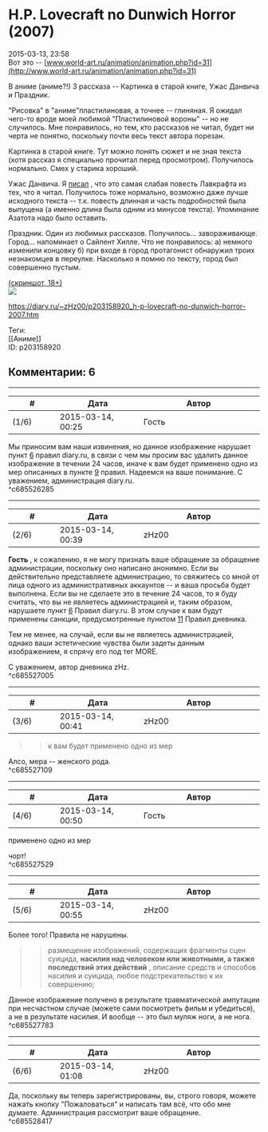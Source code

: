 H.P. Lovecraft no Dunwich Horror (2007)
=======================================

  
2015-03-13, 23:58  
 Вот это --  [www.world-art.ru/animation/animation.php?id=31](http://www.world-art.ru/animation/animation.php?id=31)    
   
 В аниме (аниме?!) 3 рассказа -- Картинка в старой книге, Ужас Данвича и Праздник.   
   
 "Рисовка" в "аниме"пластилиновая, а точнее -- глиняная. Я ожидал чего-то вроде моей любимой "Пластилиновой вороны" -- но не случилось. Мне понравилось, но тем, кто рассказов не читал, будет ни черта не понятно, поскольку почти весь текст автора порезан.   
   
 Картинка в старой книге. Тут можно понять сюжет и не зная текста (хотя рассказ я специально прочитал перед просмотром). Получилось нормально. Смех у старика хороший.   
   
 Ужас Данвича. Я  [писал](Г.Ф.%20Лавкрафт%20%20За%20гранью%20времён%20(сборник))  , что это самая слабая повесть Лавкрафта из тех, что я читал. Получилось тоже нормально, возможно даже лучше исходного текста -- т.к. повесть длинная и часть подробностей была выпущена (а именно длина была одним из минусов текста). Упоминание Азатота надо было оставить.   
   
 Праздник. Один из любимых рассказов. Получилось... завораживающе. Город... напоминает о Сайлент Хилле. Что не понравилось: а) немного изменили концовку б) при входе в город протагонист обнаружил троих незнакомцев в переулке. Насколько я помню по тексту, город был совершенно пустым.   
   
  [(скриншот, 18+)](https://zHz00.diary.ru/p203158920.htm?index=1#linkmore203158920m1)      
   [![](http://i.imgur.com/MkPXStfl.png)](http://i.imgur.com/MkPXStf.png)       
  
<https://diary.ru/~zHz00/p203158920_h-p-lovecraft-no-dunwich-horror-2007.htm>  
  
Теги:  
[[Аниме]]  
ID: p203158920  


Комментарии: 6
--------------

  


---



|         #         |              Дата              |                     Автор                     |           ID           |
| --- | --- | --- | --- |
| (1/6) | 2015-03-14, 00:25 | Гость | c685526285 |

  
 Мы приносим вам наши извинения, но данное изображение нарушает пункт  [6](http://www.diary.ru/rule/)  правил diary.ru, в связи с чем мы просим вас удалить данное изображение в течении 24 часов, иначе к вам будет применено одно из мер описанных в пункте  [9](http://www.diary.ru/rule/)  правил. Надеемся на ваше понимание. С уважением, администрация diary.ru.   
 ^c685526285

---



|         #         |              Дата              |                     Автор                     |           ID           |
| --- | --- | --- | --- |
| (2/6) | 2015-03-14, 00:39 | zHz00 | c685527005 |

  
  **Гость**  , к сожалению, я не могу признать ваше обращение за обращение администрации, поскольку оно написано анонимно. Если вы действительно представляете администрацию, то свяжитесь со мной от лица одного из административных аккаунтов -- и ваша просьба будет выполнена. Если вы не сделаете это в течение 24 часов, то я буду считать, что вы не являетесь администрацией и, таким образом, нарушаете пункт  [6](http://www.diary.ru/rule/)  Правил diary.ru. В этом случае к вам будут применены санкции, предусмотренные пунктом  [11](https://zhz00.diary.ru/p0.htm)  Правил дневника.   
   
 Тем не менее, на случай, если вы не являетесь администрацией, однако ваши эстетические чувства были задеты данным изображением, я спрячу его под тег MORE.   
   
 С уважением, автор дневника zHz.   
 ^c685527005

---



|         #         |              Дата              |                     Автор                     |           ID           |
| --- | --- | --- | --- |
| (3/6) | 2015-03-14, 00:41 | zHz00 | c685527109 |

  
 >>к вам будет применено одно из мер   
   
 Алсо, мера -- женского рода.   
 ^c685527109

---



|         #         |              Дата              |                     Автор                     |           ID           |
| --- | --- | --- | --- |
| (4/6) | 2015-03-14, 00:50 | Гость | c685527529 |

  
  применено одно из мер    
   
 чорт!   
 ^c685527529

---



|         #         |              Дата              |                     Автор                     |           ID           |
| --- | --- | --- | --- |
| (5/6) | 2015-03-14, 00:55 | zHz00 | c685527783 |

  
 Более того! Правила не нарушены.   
   
 >>размещение изображений, содержащих фрагменты сцен суицида,  **насилия над человеком или животными, а также последствий этих действий**  , описание средств и способов насилия и суицида, любое подстрекательство к их совершению;   
   
 Данное изображение получено в результате травматической ампутации при несчастном случае (можете сами посмотреть фильм и убедиться), а не в результате насилия. И вообще -- это был муляж ноги, а не нога.   
 ^c685527783

---



|         #         |              Дата              |                     Автор                     |           ID           |
| --- | --- | --- | --- |
| (6/6) | 2015-03-14, 01:08 | zHz00 | c685528417 |

  
 Да, поскольку вы теперь зарегистрированы, вы, строго говоря, можете нажать кнопку "Пожаловаться" и написать там всё, что обо мне думаете. Администрация рассмотрит ваше обращение.   
 ^c685528417